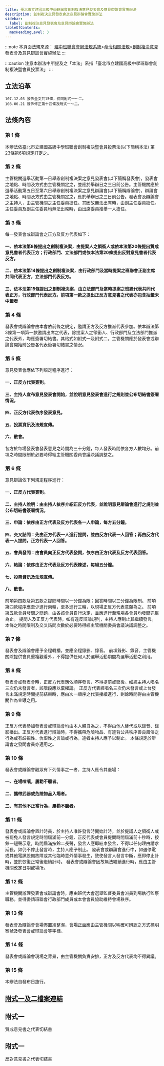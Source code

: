 ```yaml
---
title: 臺北市立建國高級中學班聯會創制複決意見發表會及意見辯論會實施辦法
description: 創制複決意見發表會及意見辯論會實施辦法
sidebar:
  label: 創制複決意見發表會及意見辯論會實施辦法
tableOfContents:
  maxHeadingLevel: 3
---
```


:::note
本頁面法規來源：
[建中班聯會會網法規系統](https://ckhssc.wordpress.com/%e6%b3%95%e8%a6%8f%e7%b3%bb%e7%b5%b1/)\>[命令相關法規](https://ckhssc.wordpress.com/%e6%b3%95%e8%a6%8f%e5%91%bd%e4%bb%a4/)\>[創制複決意見發表會及意見辯論會實施辦法](https://drive.google.com/file/d/1ELPCcBz9Zy5mqD0z6LfKImhbPgoyY0nK/view?usp=sharing)
:::

:::caution
注意本辦法中所提及之「本法」系指「臺北市立建國高級中學班聯會創制複決暨會員投票法」
:::

## 立法沿革 
```
107.12.03 發佈全文共15條，併同附式一～二。 
108.06.21 發佈修正第十四條及附式一～二。 
```

## 法條內容

### 第 1 條 

本辦法依臺北市立建國高級中學班聯會創制複決暨會員投票法(以下簡稱本法) 第23條第6項規定訂定之。 

### 第 2 條 

主管機關選舉活動第一日舉辦創制複決案之意見發表會(以下簡稱發表會)，發表會之地點、時間及方式由主管機關定之，並應於舉辦日之三日前公告。主管機關應於選舉活動第五日至第六日舉辦創制複決案之意見辯論會(以下簡稱辯論會)，辯論會之地點、時間及方式由主管機關定之，應於舉辦日之三日前公告。發表會及辯論會之主持人，由主管機關之主任委員擔任。其因故無法出席時，由副主任委員擔任。
主任委員及副主任委員均無法出席時，由出席委員推舉一人擔任。

### 第 3 條 

每一發表會或辯論會之正方及反方代表如下： 

#### 一、依本法第8條提出之創制複決案，由提案人之領銜人或依本法第20條提出贊成意見書者代表正方；行政部門、立法部門或依本法第20條提出反對意見書者代表反方。

#### 二、依本法第14條提出之創制複決案，由行政部門及當時提案之班聯會正副主席共同代表正方，立法部門代表反方。

#### 三、依本法第15條提出之創制複決案，由立法部門及當時提案之班級代表共同代表正方，行政部門代表反方。前項第一款之提出正反方意見書之代表亦包含抽籤未中籤者

### 第 4 條 

發表會或辯論會由本會依前條之規定，邀請正方及反方推派代表參加。依本辦法第3條第一項第一款邀請出席之代表，除提案人之領銜人、行政部門及立法部門推派之代表外，均應簽署切結書。其格式如附式一及附式二。主管機關應於發表會或辯論會開始前公告各代表簽署切結書之情況。

### 第 5 條 

意見發表會應依下列規定程序進行：

#### 一、正反方代表簽到。

#### 三、主持人宣布意見發表會開始，並說明意見發表會進行之規則並公布切結書簽署情況。

#### 四、正反方代表依序發表意見。

#### 五、投票資訊及法規宣傳。

#### 六、散會。 

各方於每場發表會發表意見之時間為三十分鐘，每人發表時間依各方人數均分。前項之時間限制於必要時得經主管機關委員會議決議調整之。 

### 第 6 條 

意見辯論依下列規定程序進行：

#### 一、正反方代表簽到。 

#### 二、主持人說明：由主持人依序介紹正反方代表，並說明意見辯論會進行之規則並公布切結書簽署情況。

#### 三、申論：依序由正方代表及反方代表各一人申論，每方五分鐘。

#### 四、交叉詰問：先由正方代表一人進行提問，並由反方代表一人回答；再由反方代表一人提問，正方代表一人回答。

#### 五、會員發問：由會員向正反方代表發問，依序由正方代表及反方代表回答。

#### 六、結論：依序由正方代表及反方代表陳述，每組五分鐘。

#### 七、投票資訊及法規宣傳。

#### 八、散會。 

前項第四款及第五款之提問時間以一分鐘為限；回答時間以三分鐘為限制。 前項第四款程序應至少進行兩輪，至多進行三輪，以現場正反方代表意願為之。 
前項第五款會員發問之問題，由各該會員自行決定，並應進行至現場各會員均發問完畢為止。 
提問人及正反方代表時，如有違反辯論規則，主持人應制止其繼續發言。 本條之時間限制及交叉詰問次數於必要時得經主管機關委員會議決議調整之。 

### 第 7 條 

發表會及辯論會應予全程轉播，並應全程錄影、錄音。 前項錄影、錄音，主管機關除提供會員重複觀看外，不得提供任何人於選舉活動期間為選舉活動之利用。 

### 第 8 條 

發表會或發表會時，正反方代表應依順序發言，不得提前或延後。如經主持人唱名三次仍未發言者，該階段應以棄權論。 正反方代表經唱名三次仍未發言或上台發言未滿規定時間提前結束時，應由次一順序之代表接續進行，剩餘時間得由主管機關作為宣導之用。 

### 第 9 條 

正反方代表參加發表會或辯論會均由本人親自為之，不得由他人替代或以錄音、錄影播出。正反方代表進行辯論時，不得攜帶危險物品、有違背公共秩序善良風俗之行為或有歧視性、仇恨性之言論或行為，違者主持人應予以制止。 本條規定於辯論會之發問會員亦適用之。 

### 第 10 條 

發表會或辯論會觀眾有下列情事之一者，主持人應令其退場：

#### 一、在場喧嚷，屢勸不聽者。

#### 二、攜帶武器或危險物品入場者。

#### 三、有其他不正當行為，屢勸不聽者。 

### 第 11 條 

發表會或辯論會置計時員，於主持人准許發言時開始計時，並於提議人之領銜人或被罷免人發言規定時間屆滿前一分鐘、正反代表或會員提問時間屆滿前十秒時，按鈴一短聲示意，時間屆滿按鈴二長聲，發言人應即結束發言，不得以任何理由請求延長。如仍不停止發言時，主持人應予制止。 發表會或辯論會進行中，如遇停電或其他電訊設備故障或其他臨時意外情事發生，致使發言人發言中斷，應即停止計時，並於恢復正常後繼續計時。 發表會或辯論會因故無法繼續進行時，應由主管機關改定日期或場所。 

### 第 12 條 

主管機關辦理發表會或辯論會時，應由班代大會選舉監督委員會派員到場執行監察職務。並得委請班聯會行政部門成員或本會會員協助維持會場秩序。 

### 第 13 條 

發表會及辯論會會場佈置須整潔，會場正面應由主管機關以明確可辨認之方式標明案號及發表會或辯論會等字樣。 

### 第 14 條 

發表會或辯論會現場之背景，由主管機關負責安排，正方及反方代表均不得異議。 

### 第 15 條 

本辦法自發布日施行。 

## [附式一及二檔案連結](/創制複決意見發表會及意見辯論會實施辦法.pdf)

## 附式一 

贊成意見書之代表切結書

## 附式一 

反對意見書之代表切結書